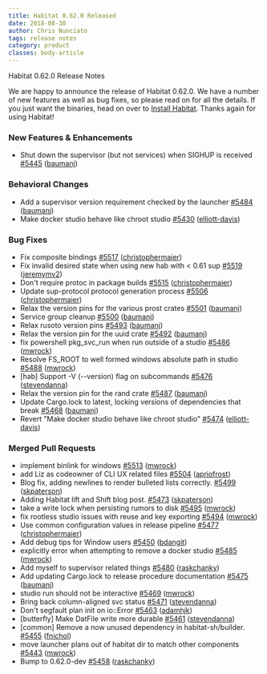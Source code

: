 ```yaml
---
title: Habitat 0.62.0 Released
date: 2018-08-30
author: Chris Nunciato
tags: release notes
category: product
classes: body-article
---
```


Habitat 0.62.0 Release Notes

We are happy to announce the release of Habitat 0.62.0. We have a number of new features as well as bug fixes, so please read on for all the details. If you just want the binaries, head on over to [Install Habitat](https://www.habitat.sh/docs/install-habitat/). Thanks again for using Habitat!

### New Features & Enhancements

* Shut down the supervisor (but not services) when SIGHUP is received [#5445](https://github.com/habitat-sh/habitat/pull/5445) ([baumanj](https://github.com/baumanj))

### Behavioral Changes

* Add a supervisor version requirement checked by the launcher [#5484](https://github.com/habitat-sh/habitat/pull/5484) ([baumanj](https://github.com/baumanj))
* Make docker studio behave like chroot studio [#5430](https://github.com/habitat-sh/habitat/pull/5430) ([elliott-davis](https://github.com/elliott-davis))

### Bug Fixes

* Fix composite bindings [#5517](https://github.com/habitat-sh/habitat/pull/5517) ([christophermaier](https://github.com/christophermaier))
* Fix invalid desired state when using new hab with < 0.61 sup [#5519](https://github.com/habitat-sh/habitat/pull/5519) ([jeremymv2](https://github.com/jeremymv2))
* Don't require protoc in package builds [#5515](https://github.com/habitat-sh/habitat/pull/5515) ([christophermaier](https://github.com/christophermaier))
* Update sup-protocol protocol generation process [#5506](https://github.com/habitat-sh/habitat/pull/5506) ([christophermaier](https://github.com/christophermaier))
* Relax the version pins for the various prost crates [#5501](https://github.com/habitat-sh/habitat/pull/5501) ([baumanj](https://github.com/baumanj))
* Service group cleanup [#5500](https://github.com/habitat-sh/habitat/pull/5500) ([baumanj](https://github.com/baumanj))
* Relax rusoto version pins [#5493](https://github.com/habitat-sh/habitat/pull/5493) ([baumanj](https://github.com/baumanj))
* Relax the version pin for the uuid crate [#5492](https://github.com/habitat-sh/habitat/pull/5492) ([baumanj](https://github.com/baumanj))
* fix powershell pkg_svc_run when run outside of a studio [#5486](https://github.com/habitat-sh/habitat/pull/5486) ([mwrock](https://github.com/mwrock))
* Resolve FS_ROOT to well formed windows absolute path in studio [#5488](https://github.com/habitat-sh/habitat/pull/5488) ([mwrock](https://github.com/mwrock))
* [hab] Support -V (--version) flag on subcommands [#5476](https://github.com/habitat-sh/habitat/pull/5476) ([stevendanna](https://github.com/stevendanna))
* Relax the version pin for the rand crate [#5487](https://github.com/habitat-sh/habitat/pull/5487) ([baumanj](https://github.com/baumanj))
* Update Cargo.lock to latest, locking versions of dependencies that break [#5468](https://github.com/habitat-sh/habitat/pull/5468) ([baumanj](https://github.com/baumanj))
* Revert "Make docker studio behave like chroot studio" [#5474](https://github.com/habitat-sh/habitat/pull/5474) ([elliott-davis](https://github.com/elliott-davis))

### Merged Pull Requests

* implement binlink for windows [#5513](https://github.com/habitat-sh/habitat/pull/5513) ([mwrock](https://github.com/mwrock))
* add Liz as codeowner of CLI UX related files [#5504](https://github.com/habitat-sh/habitat/pull/5504) ([apriofrost](https://github.com/apriofrost))
* Blog fix, adding newlines to render bulleted lists correctly. [#5499](https://github.com/habitat-sh/habitat/pull/5499) ([skpaterson](https://github.com/skpaterson))
* Adding Habitat lift and Shift blog post. [#5473](https://github.com/habitat-sh/habitat/pull/5473) ([skpaterson](https://github.com/skpaterson))
* take a write lock when persisting rumors to disk [#5495](https://github.com/habitat-sh/habitat/pull/5495) ([mwrock](https://github.com/mwrock))
* fix rootless studio issues with reuse and key exporting [#5494](https://github.com/habitat-sh/habitat/pull/5494) ([mwrock](https://github.com/mwrock))
* Use common configuration values in release pipeline [#5477](https://github.com/habitat-sh/habitat/pull/5477) ([christophermaier](https://github.com/christophermaier))
* Add debug tips for Window users [#5450](https://github.com/habitat-sh/habitat/pull/5450) ([bdangit](https://github.com/bdangit))
* explicitly error when attempting to remove a docker studio [#5485](https://github.com/habitat-sh/habitat/pull/5485) ([mwrock](https://github.com/mwrock))
* Add myself to supervisor related things [#5480](https://github.com/habitat-sh/habitat/pull/5480) ([raskchanky](https://github.com/raskchanky))
* Add updating Cargo.lock to release procedure documentation [#5475](https://github.com/habitat-sh/habitat/pull/5475) ([baumanj](https://github.com/baumanj))
* studio run should not be interactive [#5469](https://github.com/habitat-sh/habitat/pull/5469) ([mwrock](https://github.com/mwrock))
* Bring back column-aligned svc status [#5471](https://github.com/habitat-sh/habitat/pull/5471) ([stevendanna](https://github.com/stevendanna))
* Don't segfault plan init on io::Error [#5463](https://github.com/habitat-sh/habitat/pull/5463) ([adamhjk](https://github.com/adamhjk))
* [butterfly] Make DatFile write more durable [#5461](https://github.com/habitat-sh/habitat/pull/5461) ([stevendanna](https://github.com/stevendanna))
* [common] Remove a now unused dependency in habitat-sh/builder. [#5455](https://github.com/habitat-sh/habitat/pull/5455) ([fnichol](https://github.com/fnichol))
* move launcher plans out of habitat dir to match other components [#5443](https://github.com/habitat-sh/habitat/pull/5443) ([mwrock](https://github.com/mwrock))
* Bump to 0.62.0-dev [#5458](https://github.com/habitat-sh/habitat/pull/5458) ([raskchanky](https://github.com/raskchanky))
